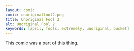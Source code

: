 ```yaml
---
layout: comic
comic: unoriginalfool2.png
title: Unoriginal Fool 2
alt: Unoriginal Fool 2
keywords: [april, fools, extremely, unoriginal, bucket]
---
```


This comic was a part of [this thing](http://www.theverge.com/tldr/2016/4/1/11345654/why-did-webcomic-artists-all-post-the-same-comic-today-making-fools.).